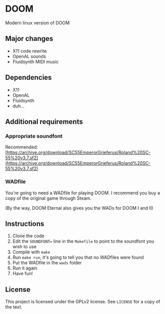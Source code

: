 # DOOM
Modern linux version of DOOM

## Major changes
- X11 code rewrite
- OpenAL sounds
- Fluidsynth MIDI music

## Dependencies
- X11
- OpenAL
- Fluidsynth
- duh...

## Additional requirements
### Appropriate soundfont
Recommended: [https://archive.org/download/SC55EmperorGrieferus/Roland%20SC-55%20v3.7.sf2](https://archive.org/download/SC55EmperorGrieferus/Roland%20SC-55%20v3.7.sf2)

### WADfile
You're going to need a WADfile for playing DOOM.
I recommend you buy a copy of the original game through Steam.

(By the way, DOOM Eternal also gives you the WADs for DOOM I and II)

## Instructions

1. Clone the code
2. Edit the `SOUNDFONT=` line in the `Makefile` to point to the soundfont you wish to use
3. Compile with `make`
4. Run `make run`, it's going to tell you that no WADfiles were found
5. Put the WADfile in the `wads` folder
6. Run it again
7. Have fun!

## License
This project is licensed under the GPLv2 license.
See `LICENSE` for a copy of the text.
